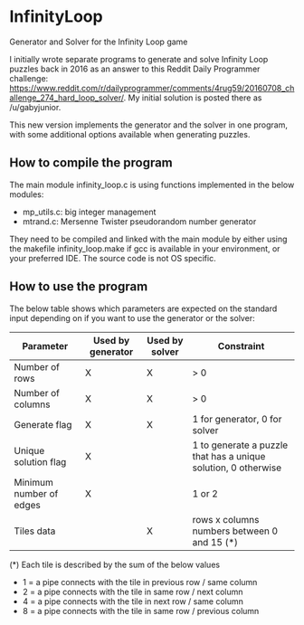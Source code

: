 # InfinityLoop
Generator and Solver for the Infinity Loop game

I initially wrote separate programs to generate and solve Infinity Loop puzzles back in 2016 as an answer to this Reddit Daily Programmer challenge: https://www.reddit.com/r/dailyprogrammer/comments/4rug59/20160708_challenge_274_hard_loop_solver/. My initial solution is posted there as /u/gabyjunior.

This new version implements the generator and the solver in one program, with some additional options available when generating puzzles.

## How to compile the program

The main module infinity_loop.c is using functions implemented in the below modules:
- mp_utils.c: big integer management
- mtrand.c: Mersenne Twister pseudorandom number generator

They need to be compiled and linked with the main module by either using the makefile infinity_loop.make if gcc is available in your environment, or your preferred IDE. The source code is not OS specific.

## How to use the program

The below table shows which parameters are expected on the standard input depending on if you want to use the generator or the solver:

| Parameter | Used by generator | Used by solver | Constraint |
|-----------|-------------------|----------------|------------|
| Number of rows | X | X | > 0 |
| Number of columns | X | X | > 0 |
| Generate flag | X | X | 1 for generator,  0 for solver |
| Unique solution flag | X || 1 to generate a puzzle that has a unique solution, 0 otherwise |
| Minimum number of edges | X || 1 or 2 |
| Tiles data  || X | rows x columns numbers between 0 and 15 (\*) |

(\*) Each tile is described by the sum of the below values
- 1 = a pipe connects with the tile in previous row / same column
- 2 = a pipe connects with the tile in same row / next column
- 4 = a pipe connects with the tile in next row / same column
- 8 = a pipe connects with the tile in same row / previous column

